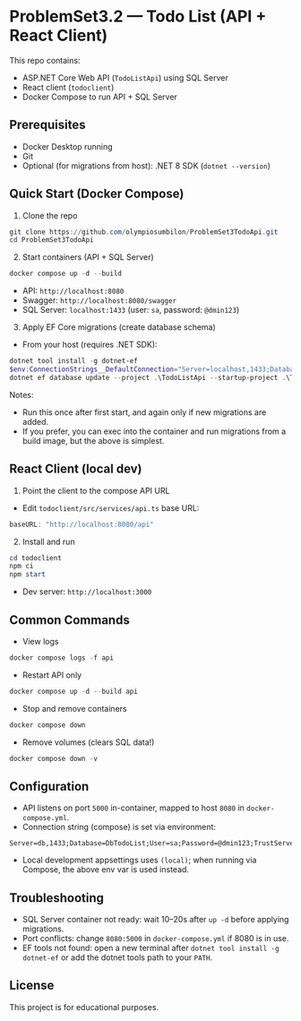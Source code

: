 # ProblemSet3.2 — Todo List (API + React Client)

This repo contains:
- ASP.NET Core Web API (`TodoListApi`) using SQL Server
- React client (`todoclient`)
- Docker Compose to run API + SQL Server

## Prerequisites
- Docker Desktop running
- Git
- Optional (for migrations from host): .NET 8 SDK (`dotnet --version`)

## Quick Start (Docker Compose)
1) Clone the repo
```powershell
git clone https://github.com/olympiosumbilon/ProblemSet3TodoApi.git
cd ProblemSet3TodoApi
```

2) Start containers (API + SQL Server)
```powershell
docker compose up -d --build
```
- API: `http://localhost:8080`
- Swagger: `http://localhost:8080/swagger`
- SQL Server: `localhost:1433` (user: `sa`, password: `@dmin123`)

3) Apply EF Core migrations (create database schema)
- From your host (requires .NET SDK):
```powershell
dotnet tool install -g dotnet-ef
$env:ConnectionStrings__DefaultConnection="Server=localhost,1433;Database=DbTodoList;User=sa;Password=@dmin123;TrustServerCertificate=True"
dotnet ef database update --project .\TodoListApi --startup-project .\TodoListApi
```
Notes:
- Run this once after first start, and again only if new migrations are added.
- If you prefer, you can exec into the container and run migrations from a build image, but the above is simplest.

## React Client (local dev)
1) Point the client to the compose API URL
- Edit `todoclient/src/services/api.ts` base URL:
```ts
baseURL: "http://localhost:8080/api"
```

2) Install and run
```powershell
cd todoclient
npm ci
npm start
```
- Dev server: `http://localhost:3000`

## Common Commands
- View logs
```powershell
docker compose logs -f api
```
- Restart API only
```powershell
docker compose up -d --build api
```
- Stop and remove containers
```powershell
docker compose down
```
- Remove volumes (clears SQL data!)
```powershell
docker compose down -v
```

## Configuration
- API listens on port `5000` in-container, mapped to host `8080` in `docker-compose.yml`.
- Connection string (compose) is set via environment:
```
Server=db,1433;Database=DbTodoList;User=sa;Password=@dmin123;TrustServerCertificate=True
```
- Local development appsettings uses `(local)`; when running via Compose, the above env var is used instead.

## Troubleshooting
- SQL Server container not ready: wait 10–20s after `up -d` before applying migrations.
- Port conflicts: change `8080:5000` in `docker-compose.yml` if 8080 is in use.
- EF tools not found: open a new terminal after `dotnet tool install -g dotnet-ef` or add the dotnet tools path to your `PATH`.

## License
This project is for educational purposes.
